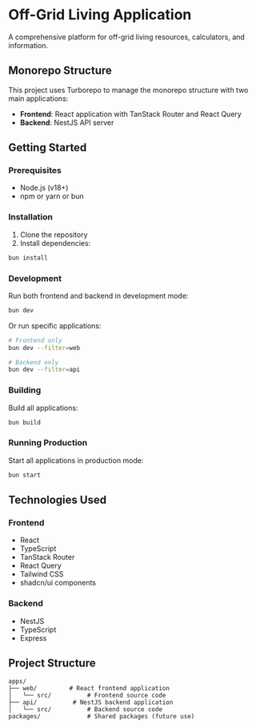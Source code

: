 # Off-Grid Living Application

A comprehensive platform for off-grid living resources, calculators, and information.

## Monorepo Structure

This project uses Turborepo to manage the monorepo structure with two main applications:

- **Frontend**: React application with TanStack Router and React Query
- **Backend**: NestJS API server

## Getting Started

### Prerequisites

- Node.js (v18+)
- npm or yarn or bun

### Installation

1. Clone the repository
2. Install dependencies:

```bash
bun install
```

### Development

Run both frontend and backend in development mode:

```bash
bun dev
```

Or run specific applications:

```bash
# Frontend only
bun dev --filter=web

# Backend only
bun dev --filter=api
```

### Building

Build all applications:

```bash
bun build
```

### Running Production

Start all applications in production mode:

```bash
bun start
```

## Technologies Used

### Frontend
- React
- TypeScript
- TanStack Router
- React Query
- Tailwind CSS
- shadcn/ui components

### Backend
- NestJS
- TypeScript
- Express

## Project Structure

```
apps/
├── web/         # React frontend application
│   └── src/          # Frontend source code
├── api/          # NestJS backend application
│   └── src/          # Backend source code
packages/             # Shared packages (future use)
```
